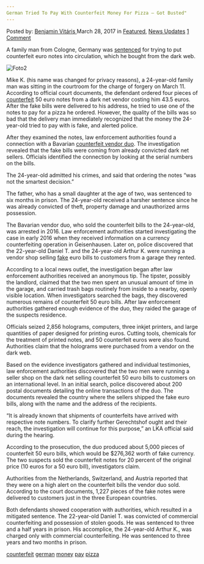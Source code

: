 ```yaml
---
German Tried To Pay With Counterfeit Money For Pizza – Got Busted"
---
```

<article class="post-listing post-18854 post type-post status-publish format-standard has-post-thumbnail hentry 
 tag-busted tag-counterfeit tag-german tag-money tag-pay tag-pizza">
<div class="post-inner">
<span>Posted by: <a href="https://www.deepdotweb.com/author/benjaminvi/" title="">Benjamin Vitáris </a></span>
<span>March 28, 2017</span>
<span>in <a href="https://www.deepdotweb.com/category/deepdot-news/" rel="category tag">Featured</a>, <a href="https://www.deepdotweb.com/category/news-updates/" rel="category tag">News Updates</a></span>
<span><a href="https://www.deepdotweb.com/2017/03/28/german-tried-pay-counterfeit-money-pizza-got-busted/#comments">1 Comment</a></span>


<p>A family man from Cologne, Germany was <a href="http://www.express.de/koeln/50-euro-scheine-koelner--24--bestellte-falschgeld-im-darknet---so-daemlich--flog-er-auf-26177186">sentenced</a> for trying to put counterfeit euro notes into circulation, which he bought from the dark web.</p>
<p><img class="wp-image-18863 aligncenter" src="/imgs/2017/03/foto2.jpeg" alt="Foto2" srcset="/imgs/2017/03/foto2.jpeg 464w, /imgs/2017/03/foto2-300x150.jpeg 300w" sizes="(max-width: 464px) 100vw, 464px"/></p>
<p>Mike K. (his name was changed for privacy reasons), a 24-year-old family man was sitting in the courtroom for the charge of forgery on March 11. According to official court documents, the defendant ordered four pieces of <a href="https://www.deepdotweb.com/tag/counterfeit/">counterfeit</a> 50 euro notes from a dark net vendor costing him 43.5 euros. After the fake bills were delivered to his address, he tried to use one of the notes to pay for a pizza he ordered. However, the quality of the bills was so bad that the delivery man immediately recognized that the money the 24-year-old tried to pay with is fake, and alerted police.</p>
<p>After they examined the notes, law enforcement authorities found a connection with a Bavarian <a href="https://www.deepdotweb.com/2016/10/21/two-german-men-sentenced-selling-counterfeit-euros-deepweb/">counterfeit vendor duo</a>. The investigation revealed that the fake bills were coming from already convicted dark net sellers. Officials identified the connection by looking at the serial numbers on the bills.</p>
<p>The 24-year-old admitted his crimes, and said that ordering the notes &#8220;was not the smartest decision.”</p>
<p>The father, who has a small daughter at the age of two, was sentenced to six months in prison. The 24-year-old received a harsher sentence since he was already convicted of theft, property damage and unauthorized arms possession.</p>
<p>The Bavarian vendor duo, who sold the counterfeit bills to the 24-year-old, was arrested in 2016. Law enforcement authorities started investigating the case in early 2016 when they received information on a currency counterfeiting operation in Geisenhausen. Later on, police discovered that the 22-year-old Daniel T. and the 24-year-old Arthur K. were running a vendor shop selling <a href="https://www.deepdotweb.com/tag/fake/">fake</a> euro bills to customers from a garage they rented.</p>
<p>According to a local news outlet, the investigation began after law enforcement authorities received an anonymous tip. The tipster, possibly the landlord, claimed that the two men spent an unusual amount of time in the garage, and carried trash bags routinely from inside to a nearby, openly visible location. When investigators searched the bags, they discovered numerous remains of counterfeit 50 euro bills. After law enforcement authorities gathered enough evidence of the duo, they raided the garage of the suspects residence.</p>
<p>Officials seized 2,856 holograms, computers, three inkjet printers, and large quantities of paper designed for printing euros. Cutting tools, chemicals for the treatment of printed notes, and 50 counterfeit euros were also found. Authorities claim that the holograms were purchased from a vendor on the dark web.</p>
<p>Based on the evidence investigators gathered and individual testimonies, law enforcement authorities discovered that the two men were running a seller shop on the dark net selling counterfeit 50 euro bills to customers on an international level. In an initial search, police discovered about 200 postal documents detailing the online transactions of the duo. The documents revealed the country where the sellers shipped the fake euro bills, along with the name and the address of the recipients.</p>
<p>“It is already known that shipments of counterfeits have arrived with respective note numbers. To clarify further Gerechtshof ought and their reach, the investigation will continue for this purpose,” an LKA official said during the hearing.</p>
<p>According to the prosecution, the duo produced about 5,000 pieces of counterfeit 50 euro bills, which would be $276,362 worth of fake currency. The two suspects sold the counterfeit notes for 20 percent of the original price (10 euros for a 50 euro bill), investigators claim.</p>
<p><a id="post-18854-_gjdgxs"></a> Authorities from the Netherlands, Switzerland, and Austria reported that they were on a high alert on the counterfeit bills the vendor duo sold. According to the court documents, 1,227 pieces of the fake notes were delivered to customers just in the three European countries.</p>
<p>Both defendants showed cooperation with authorities, which resulted in a mitigated sentence. The 22-year-old Daniel T. was convicted of commercial counterfeiting and possession of stolen goods. He was sentenced to three and a half years in prison. His accomplice, the 24-year-old Arthur K., was charged only with commercial counterfeiting. He was sentenced to three years and two months in prison.</p>
</div>
 <a href="https://www.deepdotweb.com/tag/counterfeit/" rel="tag">counterfeit</a> <a href="https://www.deepdotweb.com/tag/german/" rel="tag">german</a> <a href="https://www.deepdotweb.com/tag/money/" rel="tag">money</a> <a href="https://www.deepdotweb.com/tag/pay/" rel="tag">pay</a> <a href="https://www.deepdotweb.com/tag/pizza/" rel="tag">pizza</a></span> <span style="display:none" class="updated">2017-03-28<a href="https://www.deepdotweb.com/author/benjaminvi/" title="Posts by Benjamin Vitáris" rel="author">Benjamin Vitáris</a></strong></div>

